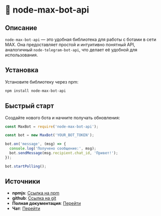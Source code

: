 # 🤖 node-max-bot-api

## Описание
`node-max-bot-api` — это удобная библиотека для работы с ботами в сети MAX. Она предоставляет простой и интуитивно понятный API, аналогичный `node-telegram-bot-api`, что делает её удобной для использования.

## Установка
Установите библиотеку через npm:
```sh
npm install node-max-bot-api
```

## Быстрый старт
Создайте нового бота и начните получать обновления:
```js
const MaxBot = require('node-max-bot-api');

const bot = new MaxBot('YOUR_BOT_TOKEN');

bot.on('message', (msg) => {
  console.log('Получено сообщение:', msg);
  bot.sendMessage(msg.recipient.chat_id, 'Привет!');
});

bot.startPolling();
```

## Источники
- **npmjs**: [Ссылка на npm](https://www.npmjs.com/package/node-max-bot-api)
- **github**: [Ссылка на git](https://github.com/Fozan-Developer/node-max-bot-api)
- **Полная документация**: [Перейти](https://fozan.gitbook.io/node-max-bot-api/)
- **Чат**: [Перейти](https://max.ru/join/oBGOuh2WqlAV6Ky0k4jHfbf8Dn6HZ0cCzTe4442jSOE)

